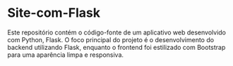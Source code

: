 # Site-com-Flask
Este repositório contém o código-fonte de um aplicativo web desenvolvido com Python, Flask. O foco principal do projeto é o desenvolvimento do backend utilizando Flask, enquanto o frontend foi estilizado com Bootstrap para uma aparência limpa e responsiva.

